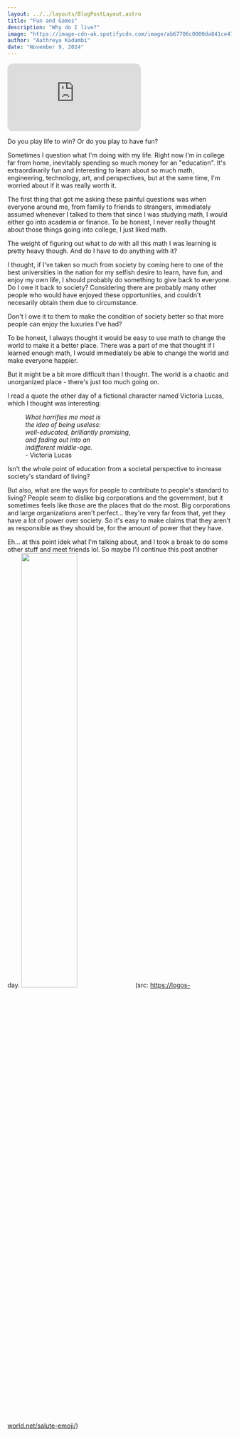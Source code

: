 ```yaml
---
layout: ../../layouts/BlogPostLayout.astro
title: "Fun and Games"
description: "Why do I live?"
image: "https://image-cdn-ak.spotifycdn.com/image/ab67706c0000da841ce479b46df9dae4a6dbd046"
author: "Aathreya Kadambi"
date: "November 9, 2024"
---
```


<iframe style="border-radius:12px" src="https://open.spotify.com/embed/playlist/0tvUFIaibneg72CnxfPPrL?utm_source=generator" height="152" frameBorder="0" allowfullscreen="" allow="autoplay; clipboard-write; encrypted-media; fullscreen; picture-in-picture" loading="lazy""></iframe>

<!-- <iframe style="border-radius:12px" src="https://open.spotify.com/embed/playlist/0tvUFIaibneg72CnxfPPrL?utm_source=generator" width="100%" height="152" frameBorder="0" allowfullscreen="" allow="autoplay; clipboard-write; encrypted-media; fullscreen; picture-in-picture" loading="lazy"></iframe> -->

Do you play life to win? Or do you play to have fun?



Sometimes I question what I'm doing with my life. Right now I'm in college far from home, inevitably spending so much money for an "education". It's extraordinarily fun and interesting to learn about so much math, engineering, technology, art, and perspectives, but at the same time, I'm worried about if it was really worth it. 

The first thing that got me asking these painful questions was when everyone around me, from family to friends to strangers, immediately assumed whenever I talked to them that since I was studying math, I would either go into academia or finance. To be honest, I never really thought about those things going into college, I just liked math. 

The weight of figuring out what to *do* with all this math I was learning is pretty heavy though. And do I have to do anything with it?

I thought, if I've taken so much from society by coming here to one of the best universities in the nation for my selfish desire to learn, have fun, and enjoy my own life, I should probably do something to give back to everyone. Do I owe it back to society? Considering there are probably many other people who would have enjoyed these opportunities, and couldn't necesarily obtain them due to circumstance. 

Don't I owe it to them to make the condition of society better so that more people can enjoy the luxuries I've had?

To be honest, I always thought it would be easy to use math to change the world to make it a better place. There was a part of me that thought if I learned enough math, I would immediately be able to change the world and make everyone happier.

But it might be a bit more difficult than I thought. The world is a chaotic and unorganized place - there's just too much going on.

I read a quote the other day of a fictional character named Victoria Lucas, which I thought was interesting:
<p><dd><i>What horrifies me most is<br/>
      the idea of being useless:<br/>
      well-educated, brilliantly promising,<br/>
      and fading out into an <br/>
      indifferent middle-age.</i><br/>
      - Victoria Lucas</dd></p>

Isn't the whole point of education from a societal perspective to increase society's standard of living?

But also, what are the ways for people to contribute to people's standard to living? People seem to dislike big corporations and the government, but it sometimes feels like those are the places that do the most. Big corporations and large organizations aren't perfect... they're very far from that, yet they have a lot of power over society. So it's easy to make claims that they aren't as responsible as they should be, for the amount of power that they have.

Eh... at this point idek what I'm talking about, and I took a break to do some other stuff and meet friends lol. So maybe I'll continue this post another day.
<img src="https://logos-world.net/wp-content/uploads/2023/11/saluting-emoji.png" width="50%" /> 
(src: https://logos-world.net/salute-emoji/)